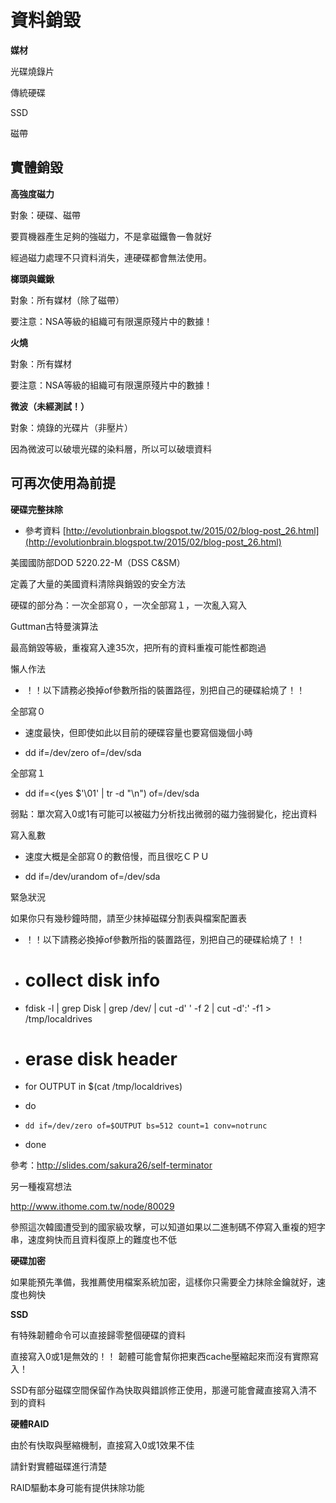 # 資料銷毀

**媒材**

光碟燒錄片

傳統硬碟

SSD

磁帶

## 實體銷毀

**高強度磁力**

對象：硬碟、磁帶

要買機器產生足夠的強磁力，不是拿磁鐵魯一魯就好

經過磁力處理不只資料消失，連硬碟都會無法使用。

**榔頭與鐵鍬**

對象：所有媒材（除了磁帶）

要注意：NSA等級的組織可有限還原殘片中的數據！

**火燒**

對象：所有媒材

要注意：NSA等級的組織可有限還原殘片中的數據！

**微波（未經測試！）**

對象：燒錄的光碟片（非壓片）

因為微波可以破壞光碟的染料層，所以可以破壞資料

## 可再次使用為前提

**硬碟完整抹除**

*   參考資料 [](http://evolutionbrain.blogspot.tw/2015/02/blog-post_26.html)[http://evolutionbrain.blogspot.tw/2015/02/blog-post_26.html](http://evolutionbrain.blogspot.tw/2015/02/blog-post_26.html)

美國國防部DOD 5220.22-M（DSS C&SM）

定義了大量的美國資料清除與銷毀的安全方法

硬碟的部分為：一次全部寫０，一次全部寫１，一次亂入寫入

Guttman古特曼演算法

最高銷毀等級，重複寫入達35次，把所有的資料重複可能性都跑過

懶人作法

*   ！！以下請務必換掉of參數所指的裝置路徑，別把自己的硬碟給燒了！！

全部寫０

*   速度最快，但即使如此以目前的硬碟容量也要寫個幾個小時

*   dd if=/dev/zero of=/dev/sda

全部寫１

*   dd if=<(yes $'\01' | tr -d "\n") of=/dev/sda

弱點：單次寫入0或1有可能可以被磁力分析找出微弱的磁力強弱變化，挖出資料

寫入亂數

*   速度大概是全部寫０的數倍慢，而且很吃ＣＰＵ

*   dd if=/dev/urandom of=/dev/sda

緊急狀況

如果你只有幾秒鐘時間，請至少抹掉磁碟分割表與檔案配置表

*   ！！以下請務必換掉of參數所指的裝置路徑，別把自己的硬碟給燒了！！

*   # collect disk info
*   fdisk -l | grep Disk | grep \/dev\/ | cut -d' ' -f 2 | cut -d':' -f1 > /tmp/localdrives
*   # erase disk header
*   for OUTPUT in $(cat /tmp/localdrives)
*   do
*     dd if=/dev/zero of=$OUTPUT bs=512 count=1 conv=notrunc
*   done

參考：[](http://slides.com/sakura26/self-terminator)http://slides.com/sakura26/self-terminator

另一種複寫想法

[](http://www.ithome.com.tw/node/80029)http://www.ithome.com.tw/node/80029

參照這次韓國遭受到的國家級攻擊，可以知道如果以二進制碼不停寫入重複的短字串，速度夠快而且資料復原上的難度也不低

**硬碟加密**

如果能預先準備，我推薦使用檔案系統加密，這樣你只需要全力抹除金鑰就好，速度也夠快

**SSD**

有特殊韌體命令可以直接歸零整個硬碟的資料

直接寫入0或1是無效的！！ 韌體可能會幫你把東西cache壓縮起來而沒有實際寫入！

SSD有部分磁碟空間保留作為快取與錯誤修正使用，那邊可能會藏直接寫入清不到的資料

**硬體RAID**

由於有快取與壓縮機制，直接寫入0或1效果不佳

請針對實體磁碟進行清楚

RAID驅動本身可能有提供抹除功能